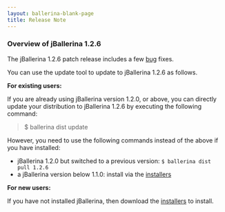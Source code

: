 ```yaml
---
layout: ballerina-blank-page
title: Release Note
---
```

### Overview of jBallerina 1.2.6
The jBallerina 1.2.6 patch release includes a few [bug](https://github.com/ballerina-platform/ballerina-lang/issues?q=is%3Aissue+milestone%3A%22Ballerina+1.2.6%22+label%3AType%2FBug+is%3Aclosed) fixes.

You can use the update tool to update to jBallerina 1.2.6 as follows.

**For existing users:**

If you are already using jBallerina version 1.2.0, or above, you can directly update your distribution to jBallerina 1.2.6 by executing the following command:

> $ ballerina dist update

However, you need to use the following commands instead of the above if you have installed:

- jBallerina 1.2.0 but switched to a previous version: `$ ballerina dist pull 1.2.6`
- a jBallerina version below 1.1.0: install via the [installers](https://ballerina.io/downloads/)

**For new users:**

If you have not installed jBallerina, then download the [installers](https://ballerina.io/downloads/) to install.
